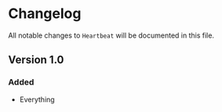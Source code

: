 # Changelog

All notable changes to `Heartbeat` will be documented in this file.

## Version 1.0

### Added
- Everything
